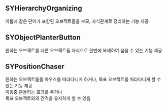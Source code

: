 ## SYHierarchyOrganizing 
이름에 같은 단어가 포함된 오브젝트들을 부모, 자식관계로 정리하는 기능 제공

## SYObjectPlanterButton 
원하는 오브젝트를 다른 오브젝트들 자식으로 한번에 복제하여 심을 수 있는 기능 제공

## SYPositionChaser
원하는 오브젝트들를 마우스를 따라다니게 하거나, 목표 오브젝트를 따라다니게 할 수 있는 기능 제공  
이동중 흔들리는 효과를 주거나  
목표 오브젝트와의 간격을 유지하게 할 수 있음
